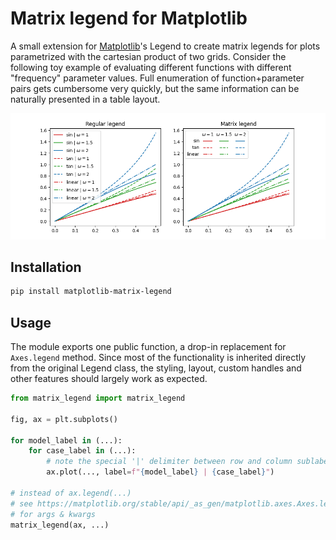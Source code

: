 # Matrix legend for Matplotlib

A small extension for [Matplotlib](https://matplotlib.org/)'s Legend to create
matrix legends for plots parametrized with the cartesian product of two grids.
Consider the following toy example of evaluating different functions with
different "frequency" parameter values. Full enumeration of function+parameter
pairs gets cumbersome very quickly, but the same information can be naturally
presented in a table layout.

![comparison of regular and matrix legends](https://raw.githubusercontent.com/nj-vs-vh/matplotlib-matrix-legend/refs/heads/main/images/demo.png)

## Installation

```sh
pip install matplotlib-matrix-legend
```

## Usage

The module exports one public function, a drop-in replacement for `Axes.legend`
method. Since most of the functionality is inherited directly from the original Legend class,
the styling, layout, custom handles and other features should largely work as expected.

```python
from matrix_legend import matrix_legend

fig, ax = plt.subplots()

for model_label in (...):
    for case_label in (...):
        # note the special '|' delimiter between row and column sublabels (configurable)
        ax.plot(..., label=f"{model_label} | {case_label}")

# instead of ax.legend(...)
# see https://matplotlib.org/stable/api/_as_gen/matplotlib.axes.Axes.legend.html
# for args & kwargs
matrix_legend(ax, ...)
```

